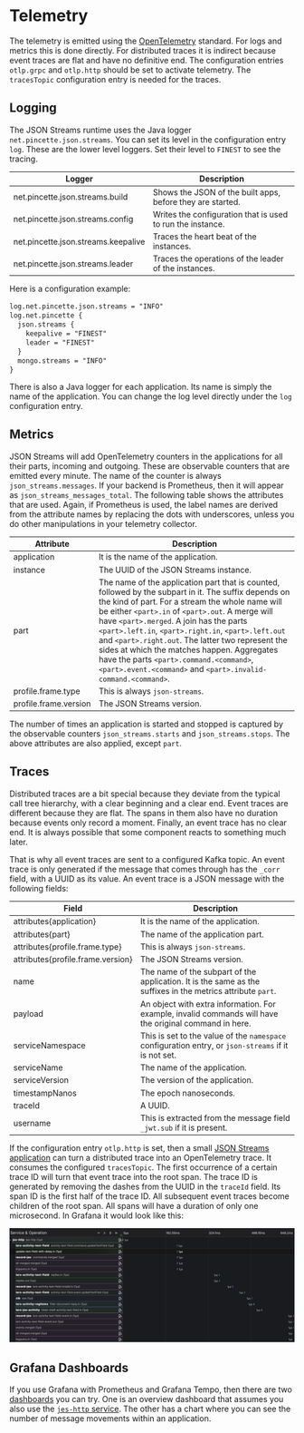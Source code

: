 # Telemetry

The telemetry is emitted using the [OpenTelemetry](https://opentelemetry.io) standard. For logs and metrics this is done directly. For distributed traces it is indirect because event traces are flat and have no definitive end. The configuration entries `otlp.grpc` and `otlp.http` should be set to activate telemetry. The `tracesTopic` configuration entry is needed for the traces.

## Logging

The JSON Streams runtime uses the Java logger `net.pincette.json.streams`. You can set its level in the configuration entry `log`. These are the lower level loggers. Set their level to `FINEST` to see the tracing.

|Logger|Description|
|---|---|
|net.pincette.json.streams.build|Shows the JSON of the built apps, before they are started.|
|net.pincette.json.streams.config|Writes the configuration that is used to run the instance.|
|net.pincette.json.streams.keepalive|Traces the heart beat of the instances.|
|net.pincette.json.streams.leader|Traces the operations of the leader of the instances.|

Here is a configuration example:

```
log.net.pincette.json.streams = "INFO"
log.net.pincette {
  json.streams {
    keepalive = "FINEST"
    leader = "FINEST"
  }
  mongo.streams = "INFO"
}
```

There is also a Java logger for each application. Its name is simply the name of the application. You can change the log level directly under the `log` configuration entry.

## Metrics

JSON Streams will add OpenTelemetry counters in the applications for all their parts, incoming and outgoing. These are observable counters that are emitted every minute. The name of the counter is always `json_streams.messages`. If your backend is Prometheus, then it will appear as `json_streams_messages_total`. The following table shows the attributes that are used. Again, if Prometheus is used, the label names are derived from the attribute names by replacing the dots with underscores, unless you do other manipulations in your telemetry collector. 

|Attribute|Description|
|---|---|
|application|It is the name of the application.|
|instance|The UUID of the JSON Streams instance.|
|part|The name of the application part that is counted, followed by the subpart in it. The suffix depends on the kind of part. For a stream the whole name will be either `<part>.in` of `<part>.out`. A merge will have `<part>.merged`. A join has the parts `<part>.left.in`, `<part>.right.in`, `<part>.left.out` and `<part>.right.out`. The latter two represent the sides at which the matches happen. Aggregates have the parts `<part>.command.<command>`, `<part>.event.<command>` and `<part>.invalid-command.<command>`.|
|profile.frame.type|This is always `json-streams`.|
|profile.frame.version|The JSON Streams version.|

The number of times an application is started and stopped is captured by the observable counters `json_streams.starts` and `json_streams.stops`. The above attributes are also applied, except `part`.

## Traces

Distributed traces are a bit special because they deviate from the typical call tree hierarchy, with a clear beginning and a clear end. Event traces are different because they are flat. The spans in them also have no duration because events only record a moment. Finally, an event trace has no clear end. It is always possible that some component reacts to something much later.

That is why all event traces are sent to a configured Kafka topic. An event trace is only generated if the message that comes through has the `_corr` field, with a UUID as its value. An event trace is a JSON message with the following fields:

|Field|Description|
|---|---|
|attributes{application}|It is the name of the application.|
|attributes{part}|The name of the application part.|
|attributes{profile.frame.type}|This is always `json-streams`.|
|attributes{profile.frame.version}|The JSON Streams version.|
|name|The name of the subpart of the application. It is the same as the suffixes in the metrics attribute `part`.|
|payload|An object with extra information. For example, invalid commands will have the original command in here.|
|serviceNamespace|This is set to the value of the `namespace` configuration entry, or `json-streams` if it is not set.|
|serviceName|The name of the application.|
|serviceVersion|The version of the application.|
|timestampNanos|The epoch nanoseconds.|
|traceId|A UUID.|
|username|This is extracted from the message field `_jwt.sub` if it is present.|

If the configuration entry `otlp.http` is set, then a small [JSON Streams application](https://github.com/json-event-sourcing/pincette-json-streams/tree/master/apps/traces) can turn a distributed trace into an OpenTelemetry trace. It consumes the configured `tracesTopic`. The first occurrence of a certain trace ID will turn that event trace into the root span. The trace ID is generated by removing the dashes from the UUID in the `traceId` field. Its span ID is the first half of the trace ID. All subsequent event traces become children of the root span. All spans will have a duration of only one microsecond. In Grafana it would look like this:

![Trace example](trace.png "Trace example")

## Grafana Dashboards

If you use Grafana with Prometheus and Grafana Tempo, then there are two [dashboards](https://github.com/json-event-sourcing/pincette-json-streams/tree/master/dashboards) you can try. One is an overview dashboard that assumes you also use the [`jes-http` service](https://github.com/json-event-sourcing/pincette-jes-http). The other has a chart where you can see the number of message movements within an application.